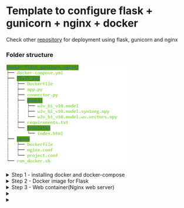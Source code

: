 # Template to configure flask + gunicorn + nginx + docker
Check other [repository](https://github.com/deekshakoul/Production-Deployment-ML-Model) for deployment using flask, gunicorn and nginx

### Folder structure ###
![](others/docker.png)


<details><summary> Step 1 - installing docker and docker-compose </summary>

 [Docker installation](https://docs.docker.com/engine/install/ubuntu/\#install-using-the-repository)

```
[Docker installation](https://docs.docker.com/engine/install/ubuntu/#install-using-the-repository)
[Install Compose on Linux systems](https://docs.docker.com/compose/install/#install-compose-on-linux-systems)
```
  
</details>


<details><summary>Step 2 - Docker image for Flask </summary>
  
```
.
├── flask_app 
   ├── app.py          
   ├── connector.py
   ├── models/
   ├── templates/
   └── **Dockerfile**
```
 
* Create a flask app - app.py, a WSGI interface - connector.py.
* A model folder that contains files related to your ML model and templates folder that conatins index.html which renders UI fro our ML model.
* Both the above points have already been covered [here.](https://github.com/deekshakoul/Production-Deployment-ML-Model)  
* New thing - Dockerfile
  * Create a docker image for flask - Dockerfile
  * Create a requirements.txt that will cotain all the packages that need to be installed - flask, gunicorn, gensim.
</details>

<details><summary> Step 3 - Web container(Nginx web server)  </summary>
 
```
├── nginx
   ├── nginx.conf          
   ├── project.conf
   └── Dockerfile  
```
 * nginx.conf - basic configuration setup file of nginx( can be found in /etc/nginx/)
 * project.conf - this is our nginx config setup file. Quite similar to what was done in earlier [repo](https://github.com/deekshakoul/Production-Deployment-ML-Model). The change to note here is argument **proxy_pass** which is set now as ` http://flask_app:8000;`, thus, pointing your Nginx configuration to the flask project. Since the flask container is called flask_app (in Step 2.)
   * This file also metions the port at which finally our app will run i.e port 80
</details>


<details><summary></summary>
 

</details>


<details><summary></summary>
 

</details>
